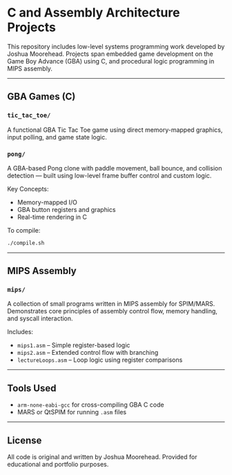 # C and Assembly Architecture Projects

This repository includes low-level systems programming work developed by Joshua Moorehead. Projects span embedded game development on the Game Boy Advance (GBA) using C, and procedural logic programming in MIPS assembly.

---

## GBA Games (C)

### `tic_tac_toe/`
A functional GBA Tic Tac Toe game using direct memory-mapped graphics, input polling, and game state logic.

### `pong/`
A GBA-based Pong clone with paddle movement, ball bounce, and collision detection — built using low-level frame buffer control and custom logic.

Key Concepts:
- Memory-mapped I/O
- GBA button registers and graphics
- Real-time rendering in C

To compile:
```bash
./compile.sh
```

---

## MIPS Assembly

### `mips/`
A collection of small programs written in MIPS assembly for SPIM/MARS. Demonstrates core principles of assembly control flow, memory handling, and syscall interaction.

Includes:
- `mips1.asm` – Simple register-based logic
- `mips2.asm` – Extended control flow with branching
- `lectureLoops.asm` – Loop logic using register comparisons

---

## Tools Used

- `arm-none-eabi-gcc` for cross-compiling GBA C code
- MARS or QtSPIM for running `.asm` files

---

## License

All code is original and written by Joshua Moorehead. Provided for educational and portfolio purposes.
